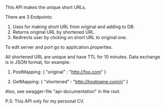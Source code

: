 This API makes the unique short URLs.

There are 3 Endpoints:
1. Uses for making short URL from original and adding to DB.
2. Returns original URL by shortened URL.
3. Redirects user by clicking on short URL to original one.

To edit server and port go to application.properties.

All shortened URL are unique and have TTL for 10 minutes.
Data exchange is in JSON format, for example:

1. PostMapping: 
 {
     "original" : "http://foo.com"
 }
 
 2. GetMapping: 
 {
     "shortened" : "http://hostname.com/n"
 }
 
Also, see swagger-file "api-documentation" in the root.

P.S: This API only for my personal CV.